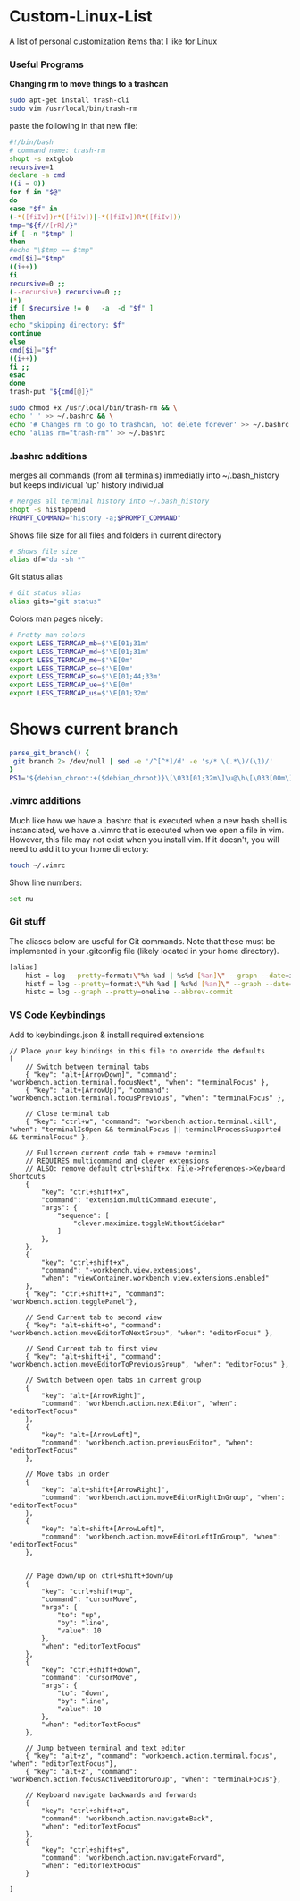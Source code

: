 # Custom-Linux-List
A list of personal customization items that I like for Linux

### Useful Programs
**Changing rm to move things to a trashcan**
```bash
sudo apt-get install trash-cli
sudo vim /usr/local/bin/trash-rm
```

paste the following in that new file:

```bash
#!/bin/bash
# command name: trash-rm
shopt -s extglob
recursive=1
declare -a cmd
((i = 0))
for f in "$@"
do
case "$f" in
(-*([fiIv])r*([fiIv])|-*([fiIv])R*([fiIv]))
tmp="${f//[rR]/}"
if [ -n "$tmp" ]
then
#echo "\$tmp == $tmp"
cmd[$i]="$tmp"
((i++))
fi
recursive=0 ;;
(--recursive) recursive=0 ;;
(*)
if [ $recursive != 0   -a  -d "$f" ]
then
echo "skipping directory: $f"
continue
else
cmd[$i]="$f"
((i++))
fi ;;
esac
done
trash-put "${cmd[@]}"
```

```bash
sudo chmod +x /usr/local/bin/trash-rm && \
echo ' ' >> ~/.bashrc && \
echo '# Changes rm to go to trashcan, not delete forever' >> ~/.bashrc && \
echo 'alias rm="trash-rm"' >> ~/.bashrc
```

### .bashrc additions
merges all commands (from all terminals) immediatly into ~/.bash_history but keeps individual 'up' history individual
```bash
# Merges all terminal history into ~/.bash_history
shopt -s histappend
PROMPT_COMMAND="history -a;$PROMPT_COMMAND"
```

Shows file size for all files and folders in current directory
```bash
# Shows file size
alias df="du -sh *"
```

Git status alias
```bash
# Git status alias
alias gits="git status"
```

Colors man pages nicely:
```bash
# Pretty man colors
export LESS_TERMCAP_mb=$'\E[01;31m'
export LESS_TERMCAP_md=$'\E[01;31m'
export LESS_TERMCAP_me=$'\E[0m'
export LESS_TERMCAP_se=$'\E[0m'
export LESS_TERMCAP_so=$'\E[01;44;33m'
export LESS_TERMCAP_ue=$'\E[0m'
export LESS_TERMCAP_us=$'\E[01;32m'
```
# Shows current branch
```bash
parse_git_branch() {
 git branch 2> /dev/null | sed -e '/^[^*]/d' -e 's/* \(.*\)/(\1)/'
}
PS1='${debian_chroot:+($debian_chroot)}\[\033[01;32m\]\u@\h\[\033[00m\]:\[\033[01;34m\]\w\[\033[01;31m\]$(parse_git_branch)\[\033[00m\]\$ '
```

### .vimrc additions
Much like how we have a .bashrc that is executed when a new bash shell is instanciated, we have a .vimrc that is executed when we open a file in vim. However, this file may not exist when you install vim. If it doesn't, you will need to add it to your home directory:
```bash
touch ~/.vimrc
```

Show line numbers:
```bash
set nu
```


### Git stuff
The aliases below are useful for Git commands.  Note that these must be implemented in your .gitconfig file (likely located in your home directory).

```bash
[alias]
    hist = log --pretty=format:\"%h %ad | %s%d [%an]\" --graph --date=iso
    histf = log --pretty=format:\"%h %ad | %s%d [%an]\" --graph --date=iso --name-status
    histc = log --graph --pretty=oneline --abbrev-commit
```

### VS Code Keybindings
Add to keybindings.json & install required extensions
```
// Place your key bindings in this file to override the defaults
[
    // Switch between terminal tabs
    { "key": "alt+[ArrowDown]", "command": "workbench.action.terminal.focusNext", "when": "terminalFocus" },
    { "key": "alt+[ArrowUp]", "command": "workbench.action.terminal.focusPrevious", "when": "terminalFocus" },
    
    // Close terminal tab
    { "key": "ctrl+w", "command": "workbench.action.terminal.kill", "when": "terminalIsOpen && terminalFocus || terminalProcessSupported && terminalFocus" },
    
    // Fullscreen current code tab + remove terminal
    // REQUIRES multicommand and clever extensions
    // ALSO: remove default ctrl+shift+x: File->Preferences->Keyboard Shortcuts
    {
        "key": "ctrl+shift+x",
        "command": "extension.multiCommand.execute",
        "args": {
            "sequence": [
                "clever.maximize.toggleWithoutSidebar"
            ]
        },
    },
    {
        "key": "ctrl+shift+x",
        "command": "-workbench.view.extensions",
        "when": "viewContainer.workbench.view.extensions.enabled"
    },
    { "key": "ctrl+shift+z", "command": "workbench.action.togglePanel"},
    
    // Send Current tab to second view
    { "key": "alt+shift+o", "command": "workbench.action.moveEditorToNextGroup", "when": "editorFocus" },
    
    // Send Current tab to first view
    { "key": "alt+shift+i", "command": "workbench.action.moveEditorToPreviousGroup", "when": "editorFocus" },

    // Switch between open tabs in current group
    {
        "key": "alt+[ArrowRight]",
        "command": "workbench.action.nextEditor", "when": "editorTextFocus"
    },
    {
        "key": "alt+[ArrowLeft]",
        "command": "workbench.action.previousEditor", "when": "editorTextFocus"
    },

    // Move tabs in order
    {
        "key": "alt+shift+[ArrowRight]",
        "command": "workbench.action.moveEditorRightInGroup", "when": "editorTextFocus"
    },
    {
        "key": "alt+shift+[ArrowLeft]",
        "command": "workbench.action.moveEditorLeftInGroup", "when": "editorTextFocus"
    },


    // Page down/up on ctrl+shift+down/up
    {
        "key": "ctrl+shift+up",
        "command": "cursorMove",
        "args": {
            "to": "up",
            "by": "line",
            "value": 10
        },
        "when": "editorTextFocus"
    },
    {
        "key": "ctrl+shift+down",
        "command": "cursorMove",
        "args": {
            "to": "down",
            "by": "line",
            "value": 10
        },
        "when": "editorTextFocus"
    },
    
    // Jump between terminal and text editor
    { "key": "alt+z", "command": "workbench.action.terminal.focus", "when": "editorTextFocus"},
    { "key": "alt+z", "command": "workbench.action.focusActiveEditorGroup", "when": "terminalFocus"},
    
    // Keyboard navigate backwards and forwards
    {
        "key": "ctrl+shift+a",
        "command": "workbench.action.navigateBack",
        "when": "editorTextFocus"
    },
    {
        "key": "ctrl+shift+s",
        "command": "workbench.action.navigateForward",
        "when": "editorTextFocus"
    }

]
```
